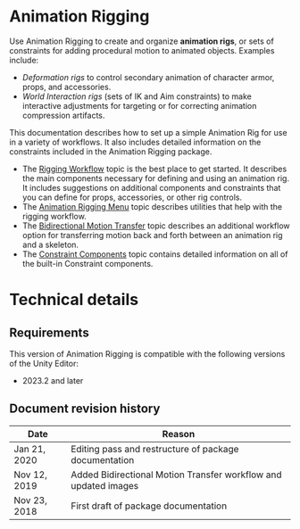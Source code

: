 
# Animation Rigging

Use Animation Rigging to create and organize **animation rigs**, or sets of constraints for adding procedural motion to animated objects. Examples include:
* _Deformation rigs_ to control secondary animation of character armor, props, and accessories.
* _World Interaction rigs_ (sets of IK and Aim constraints) to make interactive adjustments for targeting or for correcting animation compression artifacts.

This documentation describes how to set up a simple Animation Rig for use in a variety of workflows. It also includes detailed information on the constraints included in the Animation Rigging package.

* The [Rigging Workflow](RiggingWorkflow.md) topic is the best place to get started. It describes the main components necessary for defining and using an animation rig. It includes suggestions on additional components and constraints that you can define for props, accessories, or other rig controls. 
* The [Animation Rigging Menu](AnimationRiggingMenu.md) topic describes utilities that help with the rigging workflow.
* The [Bidirectional Motion Transfer](BidirectionalMotionTransfer.md) topic describes an additional workflow option for transferring motion back and forth between an animation rig and a skeleton.
* The [Constraint Components](ConstraintComponents.md) topic contains detailed information on all of the built-in Constraint components.

# Technical details

## Requirements

This version of Animation Rigging is compatible with the following versions of the Unity Editor:

* 2023.2 and later

## Document revision history

|Date|Reason|
|---|---|
|Jan 21, 2020|Editing pass and restructure of package documentation|
|Nov 12, 2019|Added Bidirectional Motion Transfer workflow and updated images|
|Nov 23, 2018|First draft of package documentation|
